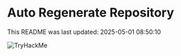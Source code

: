 # Auto Regenerate Repository

This README was last updated: 2025-05-01 08:50:10

 ![TryHackMe](https://tryhackme.com/badge/533634)